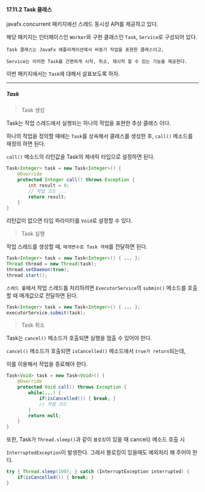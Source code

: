 #### 17.11.2 Task 클래스

javafx.concurrent 패키지에선 스레드 동시성 API를 제공하고 있다.

해당 패키지는 인터페이스인 `Worker`와 구현 클래스인 `Task`, `Service`로 구성되어 있다.

```
Task 클래스는 JavaFx 애플리케이션에서 비동기 작업을 표현한 클래스이고,

Service는 이러한 Task를 간편하게 시작, 취소, 재시작 할 수 있는 기능을 제공한다.
```

이번 패키지에서는 `Task`에 대해서 살표보도록 하자.

---

##### Task

> Task 생성

Task는 작업 스레드에서 실행되는 하나의 작업을 표현한 추상 클래스 이다.

하나의 작업을 정의할 때에는 `Task`를 상속해서 클래스를 생성한 후, `call()` 메소드를 재정의 하면 된다.

`call()` 메소드의 리턴값을 Task의 제네릭 타입으로 설정하면 된다.

```java
Task<Integer> task = new Task<Integer>() {
    @Override
    protected Integer call() throws Exception {
        int result = 0;
        // 작업 코드 ...
        return result;
    }
}
```

리턴값이 없으면 타입 파라미터를 `Void`로 설정할 수 있다.

> Task 실행

작업 스레드를 생성할 때, `매개변수로 Task 객체`를 전달하면 된다.

```java
Task<Integer> task = new Task<Integer>() { ... };
Thread thread = new Thread(task);
thread.setDaemon(true);
thread.start();
```

`스레드 풀`에서 작업 스레드를 처리하려면 `ExecutorService`의 `submin()` 메소드를 호출할 때 매개값으로 전달하면 된다.

```java
Task<Integer> task = new Task<Integer>() { ... };
executorService.submit(task);
```

> Task 취소

Task는 `cancel()` 메소드가 호출되면 실행을 멈출 수 있어야 한다.

`cancel()` 메소드가 호출되면 `isCancelled()` 메소드에서 `true가 return`되는데,

이를 이용해서 작업을 종료해야 한다.

```java
Task<Void> task = new Task<Void>() {
    @Override
    protected Void call() throws Exception {
        while(...) {
            if(isCancelled()) { break; }
            // 작업 코드
        }
        return null;
    }
}
```

또한, Task가 `Thread.sleep()`과 같이 `블로킹`이 있을 때 cancel() 메소드 호출 시

`InterruptedException`이 발생한다. 그래서 블로킹이 있을때도 예외처리 해 주어야 한다.

```java
try { Thread.sleep(100); } catch (InterruptException interrupted) {
    if(isCancelled()) { break; }
}
```

